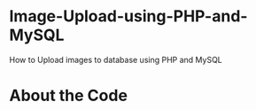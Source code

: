 # Image-Upload-using-PHP-and-MySQL
How to Upload images to database using PHP and MySQL 

# About the Code
